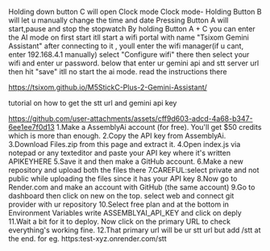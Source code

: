 Holding down button C will open Clock mode
Clock mode- Holding Button B will let u manually change the time and date
Pressing Button A will start,pause and stop the stopwatch
By holding Button A + C you can enter the AI mode
on first start itll start a wifi portal with name "Tsixom Gemini Assistant"
after connecting to it , youll enter the wifi manager(if u cant, enter 192.168.4.1 manually)
select "Configure wifi" there then select your wifi and enter ur password. below that enter ur gemini api and stt server url then hit "save"
itll no start the ai mode. read the instructions there

https://tsixom.github.io/M5StickC-Plus-2-Gemini-Assistant/


tutorial on how to get the stt url and gemini api key

https://github.com/user-attachments/assets/cff9d603-adcd-4a68-b347-6ee1ee7f0d13
1.Make a AssemblyAi account (for free). You'll get $50 credits which is more than enough. 
2.Copy the API key from AssemblyAi. 
3.Download Files.zip from this page and extract it. 
4.Open index.js via notepad or any texteditor and paste your API key where it's written APIKEYHERE
5.Save it and then make a GitHub account. 
6.Make a new repository and upload both the files there 
7.CAREFUL:select private and not public while uploading the files since it has your API key
8.Now go to Render.com and make an account with GitHub (the same account) 
9.Go to dashboard then click on new on the top. 
select web and connect git provider with ur repository
10.Select free plan and at the bottom in Environment Variables write ASSEMBLYAI_API_KEY and click on deply
11.Wait a bit for it to deploy. Now click on the primary URL to check everything's working fine. 
12.That primary url will be ur stt url but add /stt at the end. 
for eg. https:test-xyz.onrender.com/stt
